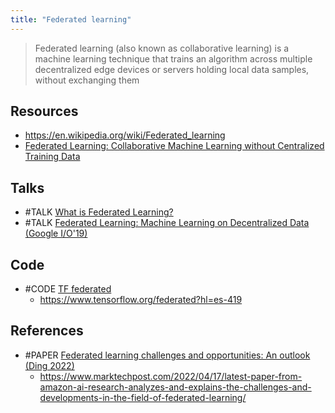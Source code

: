 ```yaml
---
title: "Federated learning"
---
```


> Federated learning (also known as collaborative learning) is a machine learning technique that trains an algorithm across multiple decentralized edge devices or servers holding local data samples, without exchanging them

## Resources
- https://en.wikipedia.org/wiki/Federated_learning
- [Federated Learning: Collaborative Machine Learning without Centralized Training Data](http://ai.googleblog.com/2017/04/federated-learning-collaborative.html "Federated Learning: Collaborative Machine Learning without Centralized Training Data")


## Talks
- #TALK [What is Federated Learning?](https://www.youtube.com/watch?v=X8YYWunttOY)
- #TALK [Federated Learning: Machine Learning on Decentralized Data (Google I/O'19)](https://www.youtube.com/watch?v=89BGjQYA0uE)

## Code
- #CODE [TF federated](https://github.com/tensorflow/federated)
	- https://www.tensorflow.org/federated?hl=es-419

## References
- #PAPER [Federated learning challenges and opportunities: An outlook (Ding 2022)](https://www.amazon.science/publications/federated-learning-challenges-and-opportunities-an-outlook)
	- https://www.marktechpost.com/2022/04/17/latest-paper-from-amazon-ai-research-analyzes-and-explains-the-challenges-and-developments-in-the-field-of-federated-learning/